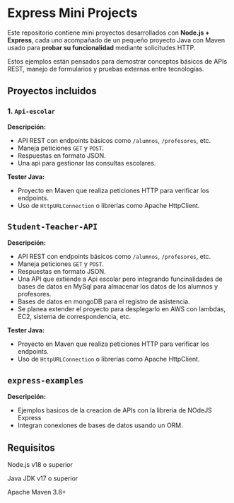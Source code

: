 #  Express Mini Projects

Este repositorio contiene mini proyectos desarrollados con **Node.js + Express**, cada uno acompañado de un pequeño proyecto Java con Maven usado para **probar su funcionalidad** mediante solicitudes HTTP.

Estos ejemplos están pensados para demostrar conceptos básicos de APIs REST, manejo de formularios y pruebas externas entre tecnologías.


##  Proyectos incluidos

### 1.  `Api-escolar`

**Descripción:**
- API REST con endpoints básicos como `/alumnos`, `/profesores`, etc.
- Maneja peticiones `GET` y `POST`.
- Respuestas en formato JSON.
- Una api para gestionar las consultas escolares.

**Tester Java:**
- Proyecto en Maven que realiza peticiones HTTP para verificar los endpoints.
- Uso de `HttpURLConnection` o librerías como Apache HttpClient.

## `Student-Teacher-API`

**Descripción:**
- API REST con endpoints básicos como `/alumnos`, `/profesores`, etc.
- Maneja peticiones `GET` y `POST`.
- Respuestas en formato JSON.
- Una API que extiende a Api escolar pero integrando funcinalidades de bases de datos en MySql para almacenar los datos de los alumnos y profesores.
- Bases de datos en mongoDB para el registro de asistencia.
- Se planea extender el proyecto para desplegarlo en AWS con lambdas, EC2, sistema de correspondencia, etc.

**Tester Java:**
- Proyecto en Maven que realiza peticiones HTTP para verificar los endpoints.
- Uso de `HttpURLConnection` o librerías como Apache HttpClient.

## `express-examples`

**Descripción:**
- Ejemplos basicos de la creacion de APIs con la libreria de NOdeJS Express
- Integran conexiones de bases de datos usando un ORM. 


## Requisitos
Node.js v18 o superior

Java JDK v17 o superior

Apache Maven 3.8+
